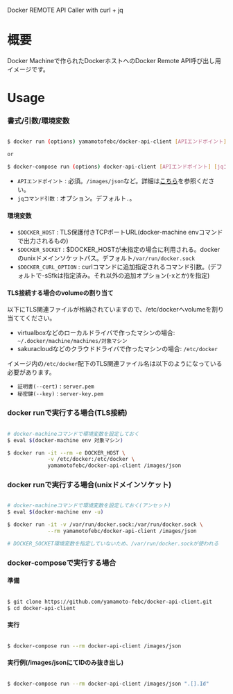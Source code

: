 Docker REMOTE API Caller with curl + jq

# 概要

Docker Machineで作られたDockerホストへのDocker Remote API呼び出し用イメージです。

# Usage

### 書式/引数/環境変数
```bash

$ docker run (options) yamamotofebc/docker-api-client [APIエンドポイント] [jqコマンド引数]

or

$ docker-compose run (options) docker-api-client [APIエンドポイント] [jqコマンド引数]

```


  - `APIエンドポイント` : 必須。`/images/json`など。詳細は[こちら](https://docs.docker.com/engine/reference/api/docker_remote_api/)を参照ください。
  - `jqコマンド引数` : オプション。デフォルト`.`。

#### 環境変数

  - `$DOCKER_HOST` : TLS保護付きTCPポートURL(docker-machine envコマンドで出力されるもの)
  - `$DOCKER_SOCKET` : $DOCKER_HOSTが未指定の場合に利用される。dockerのunixドメインソケットパス。デフォルト`/var/run/docker.sock`
  - `$DOCKER_CURL_OPTION` : curlコマンドに追加指定されるコマンド引数。(デフォルトで-sSfkは指定済み。それ以外の追加オプション(-xとか)を指定)

#### TLS接続する場合のvolumeの割り当て

以下にTLS関連ファイルが格納されていますので、/etc/dockerへvolumeを割り当ててください。

  - virtualboxなどのローカルドライバで作ったマシンの場合: `~/.docker/machine/machines/対象マシン`
  - sakuracloudなどのクラウドドライバで作ったマシンの場合: `/etc/docker`

イメージ内の`/etc/docker`配下のTLS関連ファイル名は以下のようになっている必要があります。

  - `証明書(--cert)` : `server.pem`
  - `秘密鍵(--key)` :  `server-key.pem`

### docker runで実行する場合(TLS接続)

```bash

# docker-machineコマンドで環境変数を設定しておく
$ eval $(docker-machine env 対象マシン)

$ docker run -it --rm -e DOCKER_HOST \
             -v /etc/docker:/etc/docker \
             yamamotofebc/docker-api-client /images/json

```

### docker runで実行する場合(unixドメインソケット)

```bash

# docker-machineコマンドで環境変数を設定しておく(アンセット)
$ eval $(docker-machine env -u)

$ docker run -it -v /var/run/docker.sock:/var/run/docker.sock \
             --rm yamamotofebc/docker-api-client /images/json

# DOCKER_SOCKET環境変数を指定していないため、/var/run/docker.sockが使われる

```


### docker-composeで実行する場合

#### 準備

```bash

$ git clone https://github.com/yamamoto-febc/docker-api-client.git
$ cd docker-api-client

```

#### 実行

```bash

$ docker-compose run --rm docker-api-client /images/json

```

#### 実行例(/images/jsonにてIDのみ抜き出し)

```bash

$ docker-compose run --rm docker-api-client /images/json ".[].Id"

```





